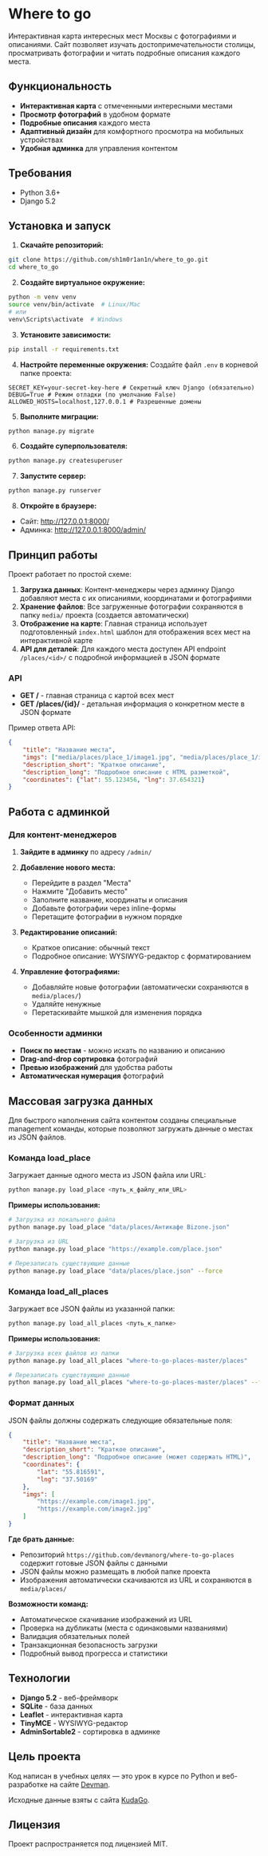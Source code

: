 # Where to go

Интерактивная карта интересных мест Москвы с фотографиями и описаниями. Сайт позволяет изучать достопримечательности столицы, просматривать фотографии и читать подробные описания каждого места.

## Функциональность

- **Интерактивная карта** с отмеченными интересными местами
- **Просмотр фотографий** в удобном формате
- **Подробные описания** каждого места
- **Адаптивный дизайн** для комфортного просмотра на мобильных устройствах
- **Удобная админка** для управления контентом

## Требования

- Python 3.6+
- Django 5.2

## Установка и запуск

1. **Скачайте репозиторий:**
```bash
git clone https://github.com/sh1m0r1an1n/where_to_go.git
cd where_to_go
```

2. **Создайте виртуальное окружение:**
```bash
python -m venv venv
source venv/bin/activate  # Linux/Mac
# или
venv\Scripts\activate  # Windows
```

3. **Установите зависимости:**
```bash
pip install -r requirements.txt
```

4. **Настройте переменные окружения:**
Создайте файл `.env` в корневой папке проекта:
```env
SECRET_KEY=your-secret-key-here # Секретный ключ Django (обязательно)
DEBUG=True # Режим отладки (по умолчанию False)
ALLOWED_HOSTS=localhost,127.0.0.1 # Разрешенные домены
```

5. **Выполните миграции:**
```bash
python manage.py migrate
```

6. **Создайте суперпользователя:**
```bash
python manage.py createsuperuser
```

7. **Запустите сервер:**
```bash
python manage.py runserver
```

8. **Откройте в браузере:**
- Сайт: http://127.0.0.1:8000/
- Админка: http://127.0.0.1:8000/admin/

## Принцип работы

Проект работает по простой схеме:

1. **Загрузка данных**: Контент-менеджеры через админку Django добавляют места с их описаниями, координатами и фотографиями
2. **Хранение файлов**: Все загруженные фотографии сохраняются в папку `media/` проекта (создается автоматически)
3. **Отображение на карте**: Главная страница использует подготовленный `index.html` шаблон для отображения всех мест на интерактивной карте
4. **API для деталей**: Для каждого места доступен API endpoint `/places/<id>/` с подробной информацией в JSON формате

### API

- **GET /** - главная страница с картой всех мест
- **GET /places/{id}/** - детальная информация о конкретном месте в JSON формате

Пример ответа API:
```json
{
    "title": "Название места",
    "imgs": ["media/places/place_1/image1.jpg", "media/places/place_1/image2.jpg"],
    "description_short": "Краткое описание",
    "description_long": "Подробное описание с HTML разметкой",
    "coordinates": {"lat": 55.123456, "lng": 37.654321}
}
```

## Работа с админкой

### Для контент-менеджеров

1. **Зайдите в админку** по адресу `/admin/`
2. **Добавление нового места:**
   - Перейдите в раздел "Места"
   - Нажмите "Добавить место"
   - Заполните название, координаты и описания
   - Добавьте фотографии через inline-формы
   - Перетащите фотографии в нужном порядке

3. **Редактирование описаний:**
   - Краткое описание: обычный текст
   - Подробное описание: WYSIWYG-редактор с форматированием

4. **Управление фотографиями:**
   - Добавляйте новые фотографии (автоматически сохраняются в `media/places/`)
   - Удаляйте ненужные
   - Перетаскивайте мышкой для изменения порядка

### Особенности админки

- **Поиск по местам** - можно искать по названию и описанию
- **Drag-and-drop сортировка** фотографий
- **Превью изображений** для удобства работы
- **Автоматическая нумерация** фотографий

## Массовая загрузка данных

Для быстрого наполнения сайта контентом созданы специальные management команды, которые позволяют загружать данные о местах из JSON файлов.

### Команда load_place

Загружает данные одного места из JSON файла или URL:

```bash
python manage.py load_place <путь_к_файлу_или_URL>
```

**Примеры использования:**
```bash
# Загрузка из локального файла
python manage.py load_place "data/places/Антикафе Bizone.json"

# Загрузка из URL
python manage.py load_place "https://example.com/place.json"

# Перезаписать существующие данные
python manage.py load_place "data/places/place.json" --force
```

### Команда load_all_places

Загружает все JSON файлы из указанной папки:

```bash
python manage.py load_all_places <путь_к_папке>
```

**Примеры использования:**
```bash
# Загрузка всех файлов из папки
python manage.py load_all_places "where-to-go-places-master/places"

# Перезаписать существующие данные
python manage.py load_all_places "where-to-go-places-master/places" --force
```

### Формат данных

JSON файлы должны содержать следующие обязательные поля:

```json
{
    "title": "Название места",
    "description_short": "Краткое описание",
    "description_long": "Подробное описание (может содержать HTML)",
    "coordinates": {
        "lat": "55.816591",
        "lng": "37.50169"
    },
    "imgs": [
        "https://example.com/image1.jpg",
        "https://example.com/image2.jpg"
    ]
}
```

**Где брать данные:**
- Репозиторий `https://github.com/devmanorg/where-to-go-places` содержит готовые JSON файлы с данными
- JSON файлы можно размещать в любой папке проекта
- Изображения автоматически скачиваются из URL и сохраняются в `media/places/`

**Возможности команд:**
- Автоматическое скачивание изображений из URL
- Проверка на дубликаты (места с одинаковыми названиями)
- Валидация обязательных полей
- Транзакционная безопасность загрузки
- Подробный вывод прогресса и статистики

## Технологии

- **Django 5.2** - веб-фреймворк
- **SQLite** - база данных
- **Leaflet** - интерактивная карта
- **TinyMCE** - WYSIWYG-редактор
- **AdminSortable2** - сортировка в админке

## Цель проекта

Код написан в учебных целях — это урок в курсе по Python и веб-разработке на сайте [Devman](https://dvmn.org).

Исходные данные взяты с сайта [KudaGo](https://kudago.com).

## Лицензия

Проект распространяется под лицензией MIT.
